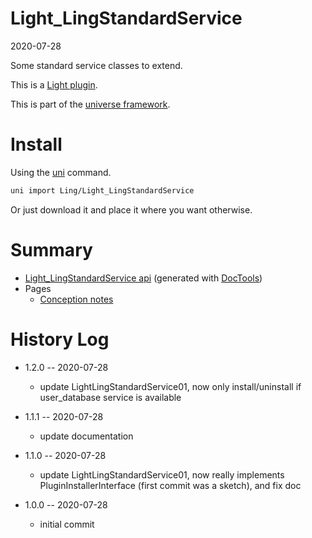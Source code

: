 Light_LingStandardService
===========
2020-07-28



Some standard service classes to extend.


This is a [Light plugin](https://github.com/lingtalfi/Light/blob/master/doc/pages/plugin.md).

This is part of the [universe framework](https://github.com/karayabin/universe-snapshot).


Install
==========
Using the [uni](https://github.com/lingtalfi/universe-naive-importer) command.
```bash
uni import Ling/Light_LingStandardService
```

Or just download it and place it where you want otherwise.






Summary
===========
- [Light_LingStandardService api](https://github.com/lingtalfi/Light_LingStandardService/blob/master/doc/api/Ling/Light_LingStandardService.md) (generated with [DocTools](https://github.com/lingtalfi/DocTools))
- Pages
    - [Conception notes](https://github.com/lingtalfi/Light_LingStandardService/blob/master/doc/pages/conception-notes.md)





History Log
=============

- 1.2.0 -- 2020-07-28

    - update LightLingStandardService01, now only install/uninstall if user_database service is available
    
- 1.1.1 -- 2020-07-28

    - update documentation
    
- 1.1.0 -- 2020-07-28

    - update LightLingStandardService01, now really implements PluginInstallerInterface (first commit was a sketch), and fix doc
    
- 1.0.0 -- 2020-07-28

    - initial commit